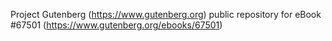 Project Gutenberg (https://www.gutenberg.org) public repository for
eBook #67501 (https://www.gutenberg.org/ebooks/67501)
